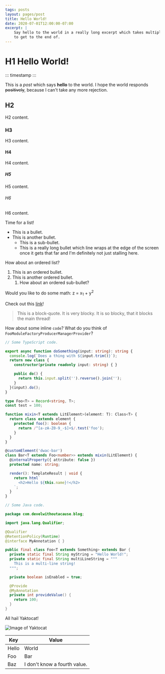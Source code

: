 ```yaml
---
tags: posts
layout: pages/post
title: Hello World!
date: 2020-07-01T12:00:00-07:00
excerpt: |
    Say hello to the world in a really long excerpt which takes multiple lines
    to get to the end of.
---
```


# H1 Hello World!

::: timestamp :::

This is a *post* which says **hello** to the world. I hope the world responds
~~positively~~, because I can't take any more rejection.

## H2

H2 content.

### H3

H3 content.

#### H4

H4 content.

##### H5

H5 content.

###### H6

H6 content.

Time for a list!

* This is a bullet.
* This is another bullet.
    * This is a sub-bullet.
    * This is a really long bullet which line wraps at the edge of the screen
    once it gets that far and I'm definitely not just stalling here.

How about an ordered list?

1. This is an ordered bullet.
1. This is another ordered bullet.
    1. How about an ordered sub-bullet?

Would you like to do some math: z = x<sub>1</sub> + y<sup>2</sup>

Check out this [link](https://google.com/)!

> This is a block-quote. It is very blocky. It is so blocky, that it blocks the
> main thread!

How about some inline `code`? What do you think of
`FooModuleFactoryProducerManagerProvider`?

```typescript
// Some TypeScript code.

export async function doSomething(input: string): string {
  console.log(`Does a thing with ${input.trim()}`);
  return new class {
    constructor(private readonly input: string) { }

    public do() {
      return this.input.split('').reverse().join('');
    }
  }(input).do();
}

type Foo<T> = Record<string, T>;
const test = 100;

function mixin<T extends LitElement>(element: T): Class<T> {
  return class extends element {
    protected foo(): boolean {
      return /^[a-zA-Z0-9_-$]+$/.test('foo');
    }
  }
}

@customElement('dwac-bar')
class Bar<T extends Foo<number>> extends mixin(LitElement) {
  @internalProperty({ attribute: false })
  protected name: string;

  render(): TemplateResult | void {
    return html`
      <h2>Hello ${this.name}!</h2>
    `;
  }
}
```

```java
// Some Java code.

package com.develwithoutacause.blog;

import java.lang.Qualifier;

@Qualifier
@RetentionPolicy(Runtime)
@interface MyAnnotation { }

public final class Foo<T extends Something> extends Bar {
  private static final String myString = "Hello World!";
  private static final String multiLineString = """
    This is a multi-line string!
  """;

  private boolean isEnabled = true;

  @Provide
  @MyAnnotation
  private int provideValue() {
    return 100;
  }
}
```

All hail Yaktocat!

![Image of Yaktocat](https://octodex.github.com/images/yaktocat.png)

| Key   | Value                        |
| ----- | ---------------------------- |
| Hello | World                        |
| Foo   | Bar                          |
| Baz   | I don't know a fourth value. |
